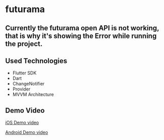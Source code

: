 # futurama

## Currently the futurama open API is not working, that is why it's showing the Error while running the project. 

## Used Technologies
- Flutter SDK 
- Dart
- ChangeNotifier
- Provider
- MVVM Architecture
 
## Demo Video
[iOS Demo video](https://drive.google.com/file/d/1_sOpvxHPyWvnIIGkMtLgHtBOSfZXyUx9/view)

[Android Demo video](https://drive.google.com/file/d/12QaQtEZR-F7AXmXbIlY1V9rnMkp4x3FV/view)
